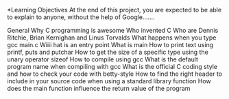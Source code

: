*Learning Objectives At the end of this project, you are expected to be able to explain to anyone, without the help of Google.......


General
Why C programming is awesome Who invented C Who are Dennis Ritchie, Brian Kernighan and Linus Torvalds What happens when you type gcc main.c Wiiii
hat is an entry point What is main How to print text using printf, puts and putchar How to get the size of a specific type using the unary operator sizeof How to compile using gcc What is the default program name when compiling with gcc What is the official C coding style and how to check your code with betty-style How to find the right header to include in your source code when using a standard library function How does the main function influence the return value of the program
